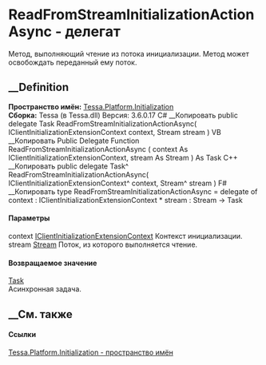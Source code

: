 # ReadFromStreamInitializationActionAsync - делегат
Метод, выполняющий чтение из потока инициализации. Метод может освобождать
переданный ему поток.
## __Definition
 **Пространство имён:**
[Tessa.Platform.Initialization](N_Tessa_Platform_Initialization.htm)  
 **Сборка:** Tessa (в Tessa.dll) Версия: 3.6.0.17
C# __Копировать
     public delegate Task ReadFromStreamInitializationActionAsync(
    	IClientInitializationExtensionContext context,
    	Stream stream
    )
VB __Копировать
     Public Delegate Function ReadFromStreamInitializationActionAsync ( 
    	context As IClientInitializationExtensionContext,
    	stream As Stream
    ) As Task
C++ __Копировать
     public delegate Task^ ReadFromStreamInitializationActionAsync(
    	IClientInitializationExtensionContext^ context, 
    	Stream^ stream
    )
F# __Копировать
     type ReadFromStreamInitializationActionAsync = 
        delegate of 
            context : IClientInitializationExtensionContext * 
            stream : Stream -> Task
#### Параметры
context
[IClientInitializationExtensionContext](T_Tessa_Platform_Initialization_IClientInitializationExtensionContext.htm)
    Контекст инициализации.
stream [Stream](https://learn.microsoft.com/dotnet/api/system.io.stream)
    Поток, из которого выполняется чтение.
#### Возвращаемое значение
[Task](https://learn.microsoft.com/dotnet/api/system.threading.tasks.task)  
Асинхронная задача.
##  __См. также
#### Ссылки
[Tessa.Platform.Initialization - пространство
имён](N_Tessa_Platform_Initialization.htm)
